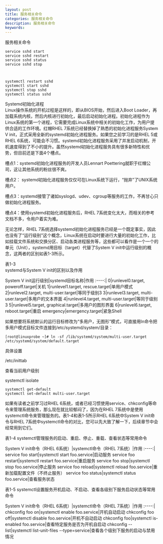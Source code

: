 ```yaml
---
layout: post
title: 服务相关命令
categories: 服务相关命令
description: 服务相关命令
keywords:
---
```



服务相关命令
```
service sshd start
service sshd restart
service sshd status
service sshd stop



systemctl restart sshd
systemctl start sshd
systemctl stop sshd
systemctl status sshd

```
Systemd初始化进程  
Linux操作系统的开机过程是这样的，即从BIOS开始，然后进入Boot Loader，再加载系统内核，然后内核进行初始化，最后启动初始化进程。初始化进程作为Linux系统的第一个进程，它需要完成Linux系统中相关的初始化工作，为用户提供合适的工作环境。红帽RHEL 7系统已经替换掉了熟悉的初始化进程服务System V init，正式采用全新的systemd初始化进程服务。如果您之前学习的是RHEL 5或RHEL 6系统，可能会不习惯。systemd初始化进程服务采用了并发启动机制，开机速度得到了不小的提升。虽然systemd初始化进程服务具有很多新特性和优势，但目前还是下面4个槽点。  

槽点1：systemd初始化进程服务的开发人员Lennart Poettering就职于红帽公司，这让其他系统的粉丝很不爽。

槽点2： systemd初始化进程服务仅仅可在Linux系统下运行，“抛弃”了UNIX系统用户。

槽点3：systemd接管了诸如syslogd、udev、cgroup等服务的工作，不再甘心只做初始化进程服务。

槽点4：使用systemd初始化进程服务后，RHEL 7系统变化太大，而相关的参考文档不多，令用户着实为难。

无论怎样，RHEL 7系统选择systemd初始化进程服务已经是一个既定事实，因此也没有了“运行级别”这个概念，Linux系统在启动时要进行大量的初始化工作，比如挂载文件系统和交换分区、启动各类进程服务等，这些都可以看作是一个一个的单元（Unit），systemd用目标（target）代替了System V init中运行级别的概念，这两者的区别如表1-3所示。

表1-3    
 systemd与System V init的区别以及作用

System V init运行级别|systemd目标名称|作用
:----:|
0|runlevel0.target, poweroff.target|关机
1|runlevel1.target, rescue.target|单用户模式
2|runlevel2.target, multi-user.target|等同于级别3
3|runlevel3.target, multi-user.target|多用户的文本界面
4|runlevel4.target, multi-user.target|等同于级别3
5|runlevel5.target, graphical.target|多用户的图形界面
6|runlevel6.target, reboot.target|重启
emergency|emergency.target|紧急Shell

如果想要将系统默认的运行目标修改为“多用户，无图形”模式，可直接用ln命令把多用户模式目标文件连接到/etc/systemd/system/目录：
```
[root@linuxprobe ~]# ln -sf /lib/systemd/system/multi-user.target /etc/systemd/system/default.target
```

具体设置

/etc/inittab

查看当前用户级别

systemctl isolate
```
systemctl get-default
systemctl set-default multi-user.target
```
如果有读者之前学习过RHEL 6系统，或者已经习惯使用service、chkconfig等命令来管理系统服务，那么现在就比较郁闷了，因为在RHEL 7系统中是使用systemctl命令来管理服务的。表1-4和表1-5所示RHEL 6系统中System V init命令与RHEL 7系统中systemctl命令的对比，您可以先大致了解一下，后续章节中会经常用到它们。

表1-4            systemctl管理服务的启动、重启、停止、重载、查看状态等常用命令

System V init命令（RHEL 6系统）|systemctl命令（RHEL 7系统）|作用
:----:|
service foo start|systemctl start foo.service|启动服务
service foo restart|systemctl restart foo.service|重启服务
service foo stop|systemctl stop foo.service|停止服务
service foo reload|systemctl reload foo.service|重新加载配置文件（不终止服务）
service foo status|systemctl status foo.service|查看服务状态

表1-5    systemctl设置服务开机启动、不启动、查看各级别下服务启动状态等常用命令

System V init命令（RHEL 6系统）|systemctl命令（RHEL 7系统）|作用
:----:|
chkconfig foo on|systemctl enable foo.service|开机自动启动
chkconfig foo off|systemctl disable foo.service|开机不自动启动
chkconfig foo|systemctl is-enabled foo.service|查看特定服务是否为开机自启动
chkconfig --list|systemctl list-unit-files --type=service|查看各个级别下服务的启动与禁用情况
